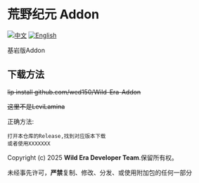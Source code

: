 
# 荒野纪元 Addon
[![中文](https://img.shields.io/badge/简体中文-inactive?style=for-the-badge)](README.md)
[![English](https://img.shields.io/badge/English-informational?style=for-the-badge)](README.En.md)

基岩版Addon

## 下载方法

~~lip install github.com/wed150/Wild-Era-Addon~~

~~这里不是LeviLamina~~

正确方法:
```
打开本仓库的Release,找到对应版本下载
或者使用XXXXXXX
```
Copyright (c) 2025 **Wild Era Developer Team**.保留所有权。

未经事先许可，**严禁**复制、修改、分发、或使用附加包的任何一部分
